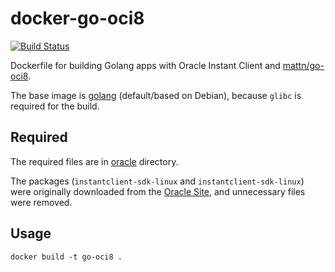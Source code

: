 # docker-go-oci8

[![Build Status](https://travis-ci.org/jeanmorais/docker-go-oci8.svg?branch=master)](https://travis-ci.org/jeanmorais/docker-go-oci8)


Dockerfile for building Golang apps with Oracle Instant Client and [mattn/go-oci8](https://github.com/mattn/go-oci8).


The base image is [golang](https://hub.docker.com/_/golang) (default/based on Debian), because `glibc` is required for the build.

## Required

The required files are in [oracle](/oracle) directory.

The packages (`instantclient-sdk-linux` and `instantclient-sdk-linux`) were originally downloaded from the [Oracle Site](https://www.oracle.com/technetwork/topics/linuxx86-64soft-092277.html), and unnecessary files were removed.

## Usage 

```
docker build -t go-oci8 .
```

